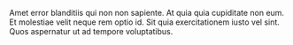 Amet error blanditiis qui non non sapiente. At quia quia cupiditate non eum. Et molestiae velit neque rem optio id. Sit quia exercitationem iusto vel sint. Quos aspernatur ut ad tempore voluptatibus.